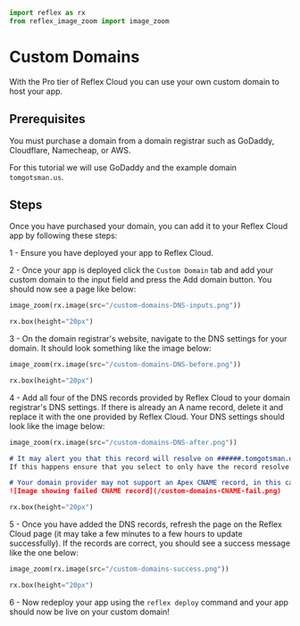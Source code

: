 ```python exec
import reflex as rx
from reflex_image_zoom import image_zoom
```

# Custom Domains


With the Pro tier of Reflex Cloud you can use your own custom domain to host your app. 

## Prerequisites

You must purchase a domain from a domain registrar such as GoDaddy, Cloudflare, Namecheap, or AWS. 

For this tutorial we will use GoDaddy and the example domain `tomgotsman.us`.


## Steps

Once you have purchased your domain, you can add it to your Reflex Cloud app by following these steps:

1 - Ensure you have deployed your app to Reflex Cloud.

2 - Once your app is deployed click the `Custom Domain` tab and add your custom domain to the input field and press the Add domain button. You should now see a page like below:

```python eval
image_zoom(rx.image(src="/custom-domains-DNS-inputs.png"))
```

```python eval
rx.box(height="20px")
```

3 - On the domain registrar's website, navigate to the DNS settings for your domain. It should look something like the image below:

```python eval
image_zoom(rx.image(src="/custom-domains-DNS-before.png"))
```

```python eval
rx.box(height="20px")
```

4 - Add all four of the DNS records provided by Reflex Cloud to your domain registrar's DNS settings. If there is already an A name record, delete it and replace it with the one provided by Reflex Cloud. Your DNS settings should look like the image below:

```python eval
image_zoom(rx.image(src="/custom-domains-DNS-after.png"))
```

```md alert warning
# It may alert you that this record will resolve on ######.tomgotsman.us.tomgotsman.us.
If this happens ensure that you select to only have the record resolve on ######.tomgotsman.us.
```

```md alert warning
# Your domain provider may not support an Apex CNAME record, in this case just use an A record.
![Image showing failed CNAME record](/custom-domains-CNAME-fail.png)
```

```python eval
rx.box(height="20px")
```

5 - Once you have added the DNS records, refresh the page on the Reflex Cloud page (it may take a few minutes to a few hours to update successfully). If the records are correct, you should see a success message like the one below:

```python eval
image_zoom(rx.image(src="/custom-domains-success.png"))
```

```python eval
rx.box(height="20px")
```

6 - Now redeploy your app using the `reflex deploy` command and your app should now be live on your custom domain!